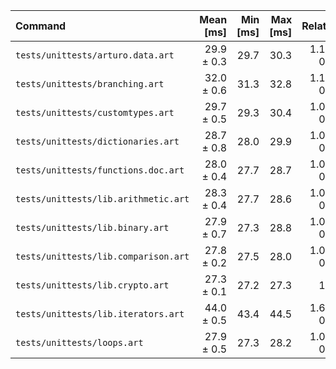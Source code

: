 | Command | Mean [ms] | Min [ms] | Max [ms] | Relative |
|:---|---:|---:|---:|---:|
| `tests/unittests/arturo.data.art` | 29.9 ± 0.3 | 29.7 | 30.3 | 1.10 ± 0.01 |
| `tests/unittests/branching.art` | 32.0 ± 0.6 | 31.3 | 32.8 | 1.18 ± 0.02 |
| `tests/unittests/customtypes.art` | 29.7 ± 0.5 | 29.3 | 30.4 | 1.09 ± 0.02 |
| `tests/unittests/dictionaries.art` | 28.7 ± 0.8 | 28.0 | 29.9 | 1.05 ± 0.03 |
| `tests/unittests/functions.doc.art` | 28.0 ± 0.4 | 27.7 | 28.7 | 1.03 ± 0.02 |
| `tests/unittests/lib.arithmetic.art` | 28.3 ± 0.4 | 27.7 | 28.6 | 1.04 ± 0.01 |
| `tests/unittests/lib.binary.art` | 27.9 ± 0.7 | 27.3 | 28.8 | 1.03 ± 0.02 |
| `tests/unittests/lib.comparison.art` | 27.8 ± 0.2 | 27.5 | 28.0 | 1.02 ± 0.01 |
| `tests/unittests/lib.crypto.art` | 27.3 ± 0.1 | 27.2 | 27.3 | 1.00 |
| `tests/unittests/lib.iterators.art` | 44.0 ± 0.5 | 43.4 | 44.5 | 1.62 ± 0.02 |
| `tests/unittests/loops.art` | 27.9 ± 0.5 | 27.3 | 28.2 | 1.03 ± 0.02 |
